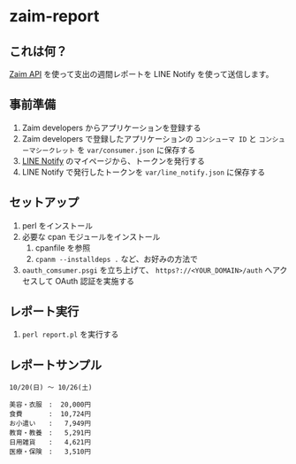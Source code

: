 # zaim-report

## これは何？

[Zaim API](https://dev.zaim.net/) を使って支出の週間レポートを LINE Notify を使って送信します。

## 事前準備

1. Zaim developers からアプリケーションを登録する
1. Zaim developers で登録したアプリケーションの `コンシューマ ID` と `コンシューマシークレット` を `var/consumer.json` に保存する
1. [LINE Notify](https://notify-bot.line.me/ja/) のマイページから、トークンを発行する
1. LINE Notify で発行したトークンを `var/line_notify.json` に保存する

## セットアップ

1. perl をインストール
1. 必要な cpan モジュールをインストール
    1. cpanfile を参照
    1. `cpanm --installdeps .` など、お好みの方法で
1. `oauth_comsumer.psgi` を立ち上げて、 `https?://<YOUR_DOMAIN>/auth` へアクセスして OAuth 認証を実施する


## レポート実行

1. `perl report.pl` を実行する


## レポートサンプル

```
10/20(日) 〜 10/26(土)

美容・衣服　:  20,000円
食費　　　　:  10,724円
お小遣い　　:   7,949円
教育・教養　:   5,291円
日用雑貨　　:   4,621円
医療・保険　:   3,510円
```

